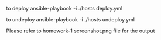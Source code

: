 
to deploy
ansible-playbook -i ./hosts deploy.yml

to undeploy
ansible-playbook -i ./hosts undeploy.yml 

Please refer to homework-1 screenshot.png file for the output
